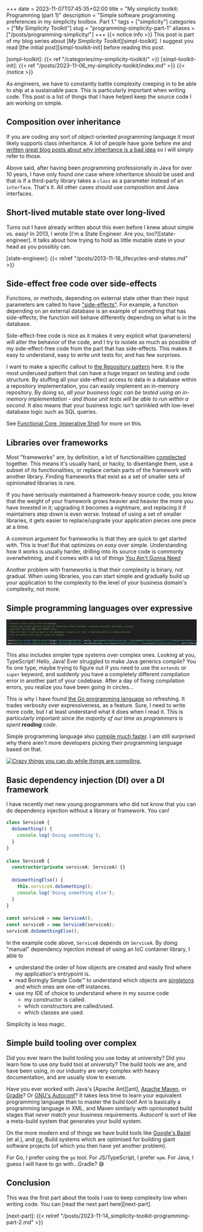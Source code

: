 +++ 
date = 2023-11-07T07:45:35+02:00
title = "My simplicity toolkit: Programming (part 1)"
description = "Simple software programming preferences in my simplicity toolbox. Part 1."
tags = ["simplicity"]
categories = ["My Simplicity Toolkit"]
slug = "programming-simplicity-part-1"
aliases = ["/posts/programming-simplicity/"]
+++
{{< notice info >}}
This post is part of my blog series about [_My Simplicity
Toolkit_][simpl-toolkit]. I suggest you read [the initial
post][simpl-toolkit-init] before reading this post.

[simpl-toolkit]: {{< ref "/categories/my-simplicity-toolkit/" >}}
[simpl-toolkit-init]: {{< ref "/posts/2023-11-06_my-simplicity-toolkit/index.md" >}}
{{< /notice >}}

As engineers, we have to constantly battle complexity creeping in to be able to ship
at a sustainable pace. This is particularly important when writing code. This
post is a list of things that I have helped keep the source code I am working
on simple.

## Composition over inheritance

If you are coding any sort of object-oriented programming language it most
likely supports class inheritance. A lot of people have gone before me and
[written great blog posts about why inheritance is a bad
idea][avoid-inheritance] so I will simply refer to those.

Above said, after having been programming professionally in Java for over 10
years, I have only found _one_ case where inheritance should be used and that
is if a third-party library takes a `class` as a parameter instead of an
`interface`. That's it. All other cases should use composition and Java
interfaces.

[avoid-inheritance]: https://neethack.com/2017/04/Why-inheritance-is-bad/

## Short-lived mutable state over long-lived

Turns out I have already written about this even before I knew about simple vs.
easy! In 2013, I wrote [I'm a State Engineer. Are you, too?][state-engineer].
It talks about how trying to hold as little mutable state in your head as you
possibly can.

[state-engineer]: {{< relref "/posts/2013-11-18_lifecycles-and-states.md" >}}

## Side-effect free code over side-effects

Functions, or methods, depending on external state other than their input
parameters are called to have ["side-effects"][side-effects]. For example, a
function depending on an external database is an example of something that has
side-effects; the function will behave differently depending on what is in
the database.

Side-effect-free code is nice as it makes it very explicit what
(parameters) will alter the behavior of the code, and I try to isolate as much
as possible of my side-effect-free code from the part that has side-effects.
This makes it easy to understand, easy to write unit tests for, and has few
surprises.

I want to make a specific callout to [the Repository pattern][repo-pattern]
here. It is the most underused pattern that can have a huge impact on testing
and code structure. By stuffing all your side-effect access to data in a
database within a repository implementation, you can easily implement an
in-memory repository. By doing so, _all your business logic can be tested using
an in-memory implementation - and those unit tests will be able to run within a
second_. It also means that your business logic isn't sprinkled with low-level
database logic such as SQL queries.

[side-effects]: https://en.wikipedia.org/wiki/Side_effect_(computer_science)
[repo-pattern]: https://www.linkedin.com/pulse/what-repository-pattern-alper-sara%C3%A7/

See [Functional Core, Imperative Shell][fcis] for more on this.

[fcis]: https://www.destroyallsoftware.com/screencasts/catalog/functional-core-imperative-shell

## Libraries over frameworks

Most "frameworks" are, by definition, a lot of functionalities
[complected][complect] together. This means it's usually hard, or hacky, to
disentangle them, use a subset of its functionalities, or replace certain parts
of the framework with another library. Finding frameworks that exist as a set
of smaller sets of opinionated libraries is rare.

[complect]: https://youtu.be/SxdOUGdseq4?si=AYiDh-n_KMwCLwl4&t=1895

If you have seriously maintained a framework-heavy source code, you know that
the weight of your framework grows heavier and heavier the more you have
invested in it; upgrading it becomes a nightmare, and replacing it if
maintainers step down is even worse. Instead of using a set of smaller
libraries, it gets easier to replace/upgrade your application pieces one piece
at a time.

A common argument for frameworks is that they are quick to get started with. This
is true! But that optimizes on _easy_ over simple. Understanding how it works
is usually harder, drilling into its source code is commonly overwhelming, and
it comes with a lot of things [You Ain't Gonna Need][yagni]

[yagni]: https://en.wikipedia.org/wiki/You_aren%27t_gonna_need_it

Another problem with frameworks is that their complexity is binary, not
gradual. When using libraries, you can start simple and gradually build up your
application to the complexity to the level of your business domain's
complexity, not more.

## Simple programming languages over expressive

![A horrible generic TypeScript function from TypeORM.](typescript.png)

This also includes simpler type systems over complex ones. Looking at you,
TypeScript! Hello, Java! Ever struggled to make Java generics compile?
You fix one type, maybe trying to
figure out if you need to use the `extends` or `super` keyword, and suddenly
you have a completely different compilation error in another part of your
codebase. After a day of fixing compilation errors, you realize you have
been going in circles...

This is why I have found [the Go programming language][golang] so refreshing.
It trades verbosity over expressiveness, as a feature. Sure, I need to write
more code, but I at least understand what it does when I read it. This is
particularly important since _the majority of our time as programmers is spent
**reading** code_.

[golang]: https://go.dev

Simple programming language also [compile much faster][compile-times]. I am still surprised
why there aren't more developers picking their programming language based on
that.

[compile-times]: https://programming-language-benchmarks.vercel.app/problem/http-server

[![Crazy things you can do while things are compiling.](https://imgs.xkcd.com/comics/compiling.png)][xkcd-compile]

[xkcd-compile]: https://xkcd.com/303/

## Basic dependency injection (DI) over a DI framework

I have recently met new young programmers who did not know that you can do
dependency injection without a library or framework. You can!

```typescript
class ServiceA {
  doSomething() {
    console.log('Doing something');
  }
}

class ServiceB {
  constructor(private serviceA: ServiceA) {}

  doSomethingElse() {
    this.serviceA.doSomething();
    console.log('Doing something else');
  }
}

const serviceA = new ServiceA();
const serviceB = new ServiceB(serviceA);
serviceB.doSomethingElse();
```
In the example code above, `ServiceB` depends on `ServiceA`. By doing "manual"
dependency injection instead of using an IoC container library, I able to

 * understand the order of how objects are created and easily find where my
   application's entrypoint is.
 * read Boringly Simple Code:tm: to understand which objects are
   [singletons][singleton-pattern] and which ones are one-off instances.
 * use my IDE of choice to understand where in my source code
   * my constructor is called.
   * which constructors are called/used.
   * which classes are used.

Simplicity is less magic.

[singleton-pattern]: https://en.wikipedia.org/wiki/Singleton_pattern

## Simple build tooling over complex

Did you ever learn the build tooling you use today at university? Did you learn
how to use _any_ build tool at university? The build tools we are, and have
been using, in our industry are very complex with heavy documentation, and are
usually slow to execute.

Have you ever worked with Java's [Apache Ant][ant], [Apache Maven][maven], or
[Gradle][gradle]? Or [GNU's Autoconf][autoconf]? It takes less time to learn
your equivalent programming language than to master the build tool! Ant is
basically a programming language in XML, and Maven similarly with opinionated
build stages that _never_ match your business requirements. Autoconf is sort
of like a meta-build system that generates your build system.

[maven]: https://maven.apache.org/
[gradle]: https://gradle.org/
[autoconf]: https://www.gnu.org/software/autoconf/

On the more modern end of things we have build tools like [Google's
Bazel][bazel] (et al.), and [nx][nx]; Build systems which are optimised for
building giant software projects (of which you then have yet another problem).

[bazel]: https://bazel.build/
[nx]: https://nx.dev

For Go, I prefer using the `go` tool. For JS/TypeScript, I prefer `npm`. For
Java, I guess I will have to go with...Gradle? :sweat_smile:

## Conclusion

This was the first part about the tools I use to keep complexity low when
writing code. You can [read the next part here][next-part].

[next-part]: {{< relref "/posts/2023-11-14_simplicity-toolkit-programming-part-2.md" >}}
